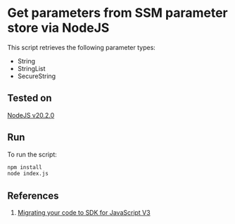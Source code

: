 # Get parameters from SSM parameter store via NodeJS

This script retrieves the following parameter types:
- String
- StringList
- SecureString

## Tested on
[NodeJS v20.2.0](https://nodejs.org/en/blog/release/v20.2.0)

## Run
To run the script:
```bash
npm install
node index.js
```

## References
1. [Migrating your code to SDK for JavaScript V3](https://docs.aws.amazon.com/sdk-for-javascript/v3/developer-guide/migrating-to-v3.html) 